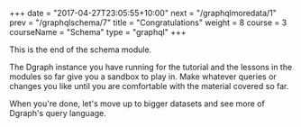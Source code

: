 +++
date = "2017-04-27T23:05:55+10:00"
next = "/graphqlmoredata/1"
prev = "/graphqlschema/7"
title = "Congratulations"
weight = 8
course = 3
courseName = "Schema"
type = "graphql"
+++

This is the end of the schema module.

The Dgraph instance you have running for the tutorial and the lessons in the
modules so far give you a sandbox to play in. Make whatever queries or changes
you like until you are comfortable with the material covered so far.

<!-- TODO: Decide where to go next -->

When you're done, let's move up to bigger datasets and see more of Dgraph's
query language.
